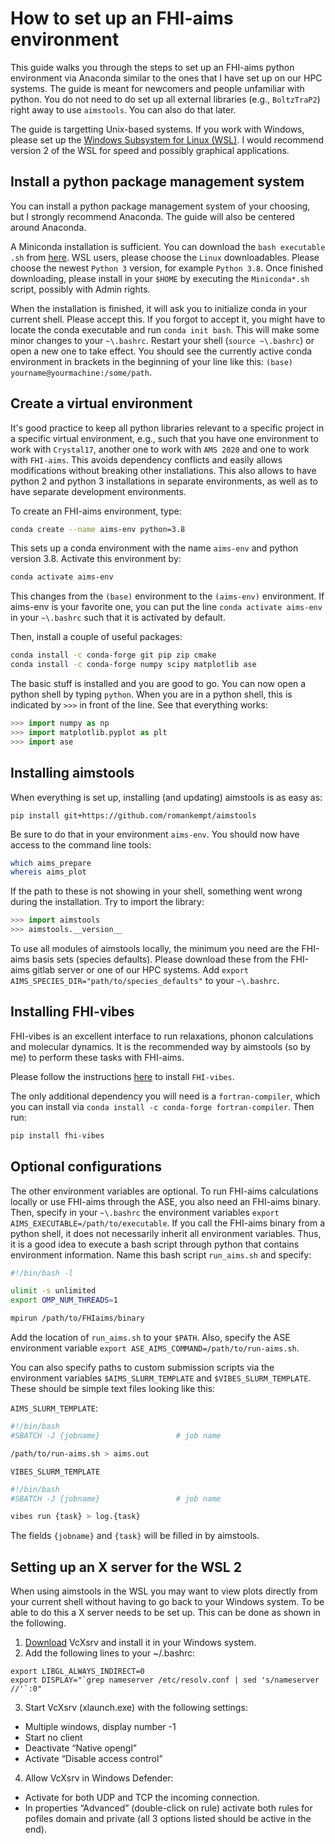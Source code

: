 # How to set up an FHI-aims environment


This guide walks you through the steps to set up an FHI-aims python environment via Anaconda similar to the ones that I have set up on our HPC systems.
The guide is meant for newcomers and people unfamiliar with python. You do not need to do set up all external libraries (e.g., `BoltzTraP2`) right away
to use `aimstools`. You can also do that later.

The guide is targetting Unix-based systems. If you work with Windows, please set up the [Windows Subsystem for Linux (WSL)](https://docs.microsoft.com/en-us/windows/wsl/install-win10). I would recommend version 2 of the WSL for speed and possibly graphical applications.

## Install a python package management system

You can install a python package management system of your choosing, but I strongly recommend Anaconda. The guide will also be centered around Anaconda.

A Miniconda installation is sufficient. You can download the `bash executable .sh` from [here](https://docs.conda.io/en/latest/miniconda.html). WSL users, please choose the `Linux` downloadables. Please choose the newest `Python 3` version, for example `Python 3.8`. Once finished downloading, please install in your `$HOME` by executing the `Miniconda*.sh` script, possibly with Admin rights.

When the installation is finished, it will ask you to initialize conda in your current shell. Please accept this. If you forgot to accept it, you might have to locate the conda executable and run `conda init bash`. This will make some minor changes to your `~\.bashrc`. Restart your shell (`source ~\.bashrc`) or open a new one to take effect. You should see the currently active conda environment in brackets in the beginning of your line like this: `(base) yourname@yourmachine:/some/path`.

## Create a virtual environment

It's good practice to keep all python libraries relevant to a specific project in a specific virtual environment, e.g., such that you have one environment to work with `Crystal17`, another one to work with `AMS 2020` and one to work with `FHI-aims`. This avoids dependency conflicts and easily allows modifications without breaking other installations. This also allows to have python 2 and python 3 installations in separate environments, as well as to have separate development environments.

To create an FHI-aims environment, type:
```bash
conda create --name aims-env python=3.8
```

This sets up a conda environment with the name `aims-env` and python version 3.8.
Activate this environment by:
```bash
conda activate aims-env
```

This changes from the `(base)` environment to the `(aims-env)` environment. If aims-env is your favorite one, you can put the line `conda activate aims-env` in your `~\.bashrc` such that it is activated by default.

Then, install a couple of useful packages:
```bash
conda install -c conda-forge git pip zip cmake 
conda install -c conda-forge numpy scipy matplotlib ase
```

The basic stuff is installed and you are good to go. You can now open a python shell by typing `python`. When you are in a python shell, this is indicated by `>>>` in front of the line. See that everything works:

```python
>>> import numpy as np
>>> import matplotlib.pyplot as plt
>>> import ase
``` 

## Installing aimstools

When everything is set up, installing (and updating) aimstools is as easy as:

```
pip install git+https://github.com/romankempt/aimstools
```

Be sure to do that in your environment `aims-env`. You should now have access to the command line tools:
```bash
which aims_prepare
whereis aims_plot
```

If the path to these is not showing in your shell, something went wrong during the installation. Try to import the library:
```python
>>> import aimstools
>>> aimstools.__version__
```

To use all modules of aimstools locally, the minimum you need are the FHI-aims basis sets (species defaults). Please download these from the FHI-aims gitlab server or one of our HPC systems. Add `export AIMS_SPECIES_DIR="path/to/species_defaults"` to your `~\.bashrc`.

## Installing FHI-vibes

FHI-vibes is an excellent interface to run relaxations, phonon calculations and molecular dynamics. It is the recommended way by aimstools (so by me) to perform these tasks with FHI-aims.

Please follow the instructions [here](https://vibes-developers.gitlab.io/vibes/Installation/) to install `FHI-vibes`.

The only additional dependency you will need is a `fortran-compiler`, which you can install via `conda install -c conda-forge fortran-compiler`.
Then run:
```bash
pip install fhi-vibes
```

## Optional configurations

The other environment variables are optional. To run FHI-aims calculations locally or use FHI-aims through the ASE, you also need an FHI-aims binary. Then, specify in your `~\.bashrc` the environment variables `export AIMS_EXECUTABLE=/path/to/executable`. If you call the FHI-aims binary from a python shell, it does not necessarily inherit all environment variables. Thus, it is a good idea to execute a bash script through python that contains environment information. Name this bash script `run_aims.sh` and specify:

```bash
#!/bin/bash -l

ulimit -s unlimited
export OMP_NUM_THREADS=1

mpirun /path/to/FHIaims/binary
```

Add the location of `run_aims.sh` to your `$PATH`. Also, specify the ASE environment variable `export ASE_AIMS_COMMAND=/path/to/run-aims.sh`.

You can also specify paths to custom submission scripts via the environment variables `$AIMS_SLURM_TEMPLATE` and `$VIBES_SLURM_TEMPLATE`. These should be simple text files looking like this:

`AIMS_SLURM_TEMPLATE`:
```bash
#!/bin/bash
#SBATCH -J {jobname}                 # job name

/path/to/run-aims.sh > aims.out
```

`VIBES_SLURM_TEMPLATE`
```bash
#!/bin/bash
#SBATCH -J {jobname}                 # job name

vibes run {task} > log.{task}
```

The fields `{jobname}` and `{task}` will be filled in by aimstools.


## Setting up an X server for the WSL 2
When using aimstools in the WSL you may want to view plots directly from your current shell without having to go back to your Windows system. To be able to do this a X server needs to be set up. This can be done as shown in the following.
1) [Download](https://sourceforge.net/projects/vcxsrv/) VcXsrv and install it in your Windows system.
2) Add the following lines to your ~/.bashrc:
```
export LIBGL_ALWAYS_INDIRECT=0
export DISPLAY="`grep nameserver /etc/resolv.conf | sed 's/nameserver //'`:0"
```
3) Start VcXsrv (xlaunch.exe) with the following settings:
* Multiple windows, display number -1
* Start no client
* Deactivate “Native opengl”
* Activate “Disable access control”
4) Allow VcXsrv in Windows Defender:
* Activate for both UDP and TCP the incoming connection.
* In properties “Advanced” (double-click on rule) activate both rules for pofiles domain and private (all 3 options listed should be active in the end).